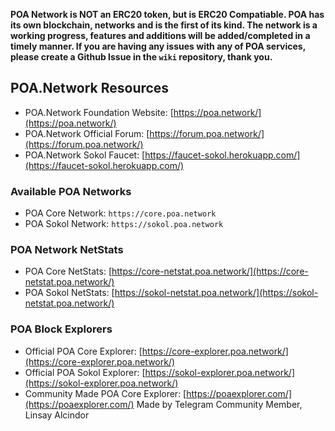 __POA Network is NOT an ERC20 token, but is ERC20 Compatiable. POA has its own blockchain, networks and is the first of its kind. The network is a working progress, features and additions will be added/completed in a timely manner. If you are having any issues with any of POA services, please create a Github Issue in the `wiki` repository, thank you.__

## POA.Network Resources
- POA.Network Foundation Website: [https://poa.network/](https://poa.network/)
- POA.Network Official Forum: [https://forum.poa.network/](https://forum.poa.network/)
- POA.Network Sokol Faucet: [https://faucet-sokol.herokuapp.com/](https://faucet-sokol.herokuapp.com/)

### Available POA Networks
- POA Core Network: `https://core.poa.network`
- POA Sokol Network: `https://sokol.poa.network`

### POA Network NetStats
- POA Core NetStats: [https://core-netstat.poa.network/](https://core-netstat.poa.network/)
- POA Sokol NetStats: [https://sokol-netstat.poa.network/](https://sokol-netstat.poa.network/)

### POA Block Explorers
- Official POA Core Explorer: [https://core-explorer.poa.network/](https://core-explorer.poa.network/)
- Official POA Sokol Explorer: [https://sokol-explorer.poa.network/](https://sokol-explorer.poa.network/)
- Community Made POA Core Explorer: [https://poaexplorer.com/](https://poaexplorer.com/)
    Made by Telegram Community Member, Linsay Alcindor 